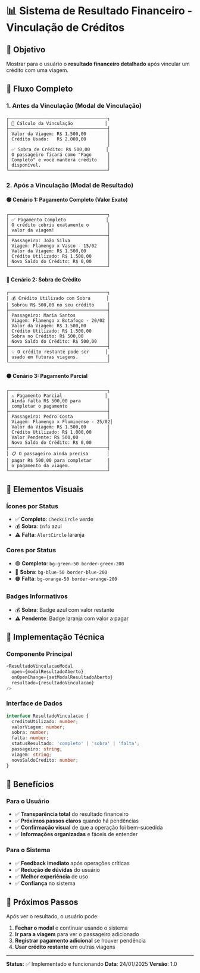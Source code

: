 # 📊 Sistema de Resultado Financeiro - Vinculação de Créditos

## 🎯 Objetivo
Mostrar para o usuário o **resultado financeiro detalhado** após vincular um crédito com uma viagem.

## 🔄 Fluxo Completo

### 1. **Antes da Vinculação** (Modal de Vinculação)
```
┌─────────────────────────────────────┐
│ 🎯 Cálculo da Vinculação            │
├─────────────────────────────────────┤
│ Valor da Viagem: R$ 1.500,00        │
│ Crédito Usado:   R$ 2.000,00        │
│                                     │
│ ✅ Sobra de Crédito: R$ 500,00      │
│ O passageiro ficará como "Pago      │
│ Completo" e você manterá crédito    │
│ disponível.                         │
└─────────────────────────────────────┘
```

### 2. **Após a Vinculação** (Modal de Resultado)

#### 🟢 **Cenário 1: Pagamento Completo (Valor Exato)**
```
┌─────────────────────────────────────┐
│ ✅ Pagamento Completo               │
│ O crédito cobriu exatamente o       │
│ valor da viagem!                    │
├─────────────────────────────────────┤
│ Passageiro: João Silva              │
│ Viagem: Flamengo x Vasco - 15/02    │
│ Valor da Viagem: R$ 1.500,00        │
│ Crédito Utilizado: R$ 1.500,00      │
│ Novo Saldo do Crédito: R$ 0,00      │
└─────────────────────────────────────┘
```

#### 🔵 **Cenário 2: Sobra de Crédito**
```
┌─────────────────────────────────────┐
│ 💰 Crédito Utilizado com Sobra      │
│ Sobrou R$ 500,00 no seu crédito     │
├─────────────────────────────────────┤
│ Passageiro: Maria Santos            │
│ Viagem: Flamengo x Botafogo - 20/02 │
│ Valor da Viagem: R$ 1.500,00        │
│ Crédito Utilizado: R$ 1.500,00      │
│ Sobra no Crédito: R$ 500,00         │
│ Novo Saldo do Crédito: R$ 500,00    │
├─────────────────────────────────────┤
│ 💡 O crédito restante pode ser      │
│ usado em futuras viagens.           │
└─────────────────────────────────────┘
```

#### 🟠 **Cenário 3: Pagamento Parcial**
```
┌─────────────────────────────────────┐
│ ⚠️ Pagamento Parcial                │
│ Ainda falta R$ 500,00 para          │
│ completar o pagamento               │
├─────────────────────────────────────┤
│ Passageiro: Pedro Costa             │
│ Viagem: Flamengo x Fluminense - 25/02│
│ Valor da Viagem: R$ 1.500,00        │
│ Crédito Utilizado: R$ 1.000,00      │
│ Valor Pendente: R$ 500,00           │
│ Novo Saldo do Crédito: R$ 0,00      │
├─────────────────────────────────────┤
│ 📋 O passageiro ainda precisa       │
│ pagar R$ 500,00 para completar      │
│ o pagamento da viagem.              │
└─────────────────────────────────────┘
```

## 🎨 Elementos Visuais

### **Ícones por Status**
- ✅ **Completo**: `CheckCircle` verde
- 💰 **Sobra**: `Info` azul  
- ⚠️ **Falta**: `AlertCircle` laranja

### **Cores por Status**
- 🟢 **Completo**: `bg-green-50 border-green-200`
- 🔵 **Sobra**: `bg-blue-50 border-blue-200`
- 🟠 **Falta**: `bg-orange-50 border-orange-200`

### **Badges Informativos**
- 💰 **Sobra**: Badge azul com valor restante
- ⚠️ **Pendente**: Badge laranja com valor a pagar

## 🔧 Implementação Técnica

### **Componente Principal**
```typescript
<ResultadoVinculacaoModal
  open={modalResultadoAberto}
  onOpenChange={setModalResultadoAberto}
  resultado={resultadoVinculacao}
/>
```

### **Interface de Dados**
```typescript
interface ResultadoVinculacao {
  creditoUtilizado: number;
  valorViagem: number;
  sobra: number;
  falta: number;
  statusResultado: 'completo' | 'sobra' | 'falta';
  passageiro: string;
  viagem: string;
  novoSaldoCredito: number;
}
```

## 🎯 Benefícios

### **Para o Usuário**
- ✅ **Transparência total** do resultado financeiro
- ✅ **Próximos passos claros** quando há pendências
- ✅ **Confirmação visual** de que a operação foi bem-sucedida
- ✅ **Informações organizadas** e fáceis de entender

### **Para o Sistema**
- ✅ **Feedback imediato** após operações críticas
- ✅ **Redução de dúvidas** do usuário
- ✅ **Melhor experiência** de uso
- ✅ **Confiança** no sistema

## 🚀 Próximos Passos

Após ver o resultado, o usuário pode:
1. **Fechar o modal** e continuar usando o sistema
2. **Ir para a viagem** para ver o passageiro adicionado
3. **Registrar pagamento adicional** se houver pendência
4. **Usar crédito restante** em outras viagens

---

**Status**: ✅ Implementado e funcionando
**Data**: 24/01/2025
**Versão**: 1.0
